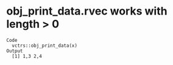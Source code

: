 # obj_print_data.rvec works with length > 0

    Code
      vctrs::obj_print_data(x)
    Output
      [1] 1,3 2,4

